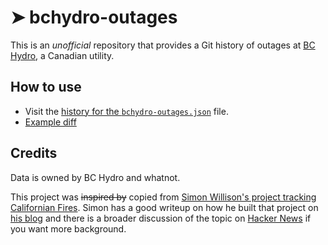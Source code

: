 # ➤ bchydro-outages

This is an *unofficial* repository that provides a Git history of outages at [BC Hydro](https://bchydro.com), a Canadian utility.

## How to use

- Visit the [history for the `bchydro-outages.json`](https://github.com/outages/bchydro-outages/commits/main/bchydro-outages.json) file.
- [Example diff](https://github.com/outages/bchydro-outages/commit/50565620b1f3de0beae4254ea36bee2cab7351da#diff-5cb66eac8d1623a003ea5381e088cc332b4dcae83a001a22985693a5b06f8b8c)

## Credits

Data is owned by BC Hydro and whatnot.

This project was ~~inspired by~~ copied from [Simon Willison's project tracking Californian Fires](https://simonwillison.net/2020/Oct/9/git-scraping/). Simon has a good writeup on how he built that project on [his blog](https://simonwillison.net/2020/Oct/9/git-scraping/) and there is a broader discussion of the topic on [Hacker News](https://news.ycombinator.com/item?id=24732943) if you want more background.
